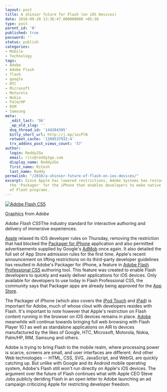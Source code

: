 ```yaml
---
layout: post
title: A shinier future for Flash (on iOS Devices)
date: 2010-09-20 13:36:47.000000000 +05:30
type: post
parent_id: '0'
published: true
password: ''
status: publish
categories:
- Mobile
- Technology
tags:
- Adobe
- Adobe Flash
- flash
- google
- HTC
- Microsoft
- Motorola
- Nokia
- Palm/HP
- RIM
- Samsung
meta:
  _edit_last: '56'
  _wp_old_slug: ''
  dsq_thread_id: '144284395'
  bitly_short_url: http://j.mp/iecPlN
  retweet_cache: '1309537932:4'
  trx_addons_post_views_count: '57'
author:
  login: Reddy2Go
  email: ritz@reddy2go.com
  display_name: Reddy2Go
  first_name: Ritesh
  last_name: Reddy
permalink: "/2010/a-shinier-future-of-flash-on-ios-devices/"
excerpt: Since Apple has lowered restrictions, Adobe Systems has restarted work on
  the 'Packager' for the iPhone that enables developers to make native iOS apps out
  of Flash programs.
---
```

<div class="figure"><a href="http://www.adobe.com/products/flash/"><img src="{{ site.baseurl }}/assets/2010/09/adobe-flash-cs5.jpg" alt="Adobe Flash CS5" /></a>
<p class="credit"><abbr class="type" title="Graphics">Graphics</abbr> from <cite>Adobe</cite></p>
<p class="caption"><em class="title">Adobe Flash CS5</em>The industry standard for interactive authoring and delivery of immersive experiences.</p>
</div>
<p><!--more--></p>
<p><a href="http://www.apple.com/">Apple</a> relaxed its iOS developer rules on Thursday, removing the restriction that had blocked the <a href="http://labs.adobe.com/technologies/packagerforiphone/">Packager for iPhone</a> application and also permitted advertisements supplied by Google's <a href="http://www.admob.com/">AdMob</a> once again. It also detailed the full set of App Store admission rules for the first time. Apple's recent announcement on lifting restrictions on its third-party developer guidelines has resulted in Adobe's Packager for iPhone, a feature in <a href="http://www.adobe.com/products/flash/">Adobe Flash Professional CS5</a> authoring tool. This feature was created to enable Flash developers to quickly and easily deliver applications for iOS devices. Only available for developers to use today in Flash Professional CS5, the community says that Packager apps are already being approved for the <a href="http://www.apple.com/iphone/apps-for-iphone">App Store</a>. </p>
<p>The Packager of iPhone (which also covers the <a href="http://www.apple.com/ipodtouch/">iPod Touch</a> and <a href="http://">iPad</a>) is important for Adobe, much of whose clout with developers resides with Flash. It's important to note however that Apple's restriction on Flash content running in the browser on iOS devices remains in place. <a href="http://www.adobe.com/">Adobe</a> meanwhile will continue towards bringing full web browsing with Flash Player 10.1 as well as standalone applications on AIR to devices manufactured by the likes of Google, HTC, Microsoft, Motorola, Nokia, Palm/HP, RIM, Samsung and others.</p>
<p>Adobe is trying to bring Flash to the mobile realm, where processing power is scarce, screens are small, and user interfaces are different. And other Web technologies -- HTML, CSS, SVG, JavaScript, and WebGL are quickly catching up. But unlike with Google and its Android mobile operating system, Adobe's Flash still won't run directly on Apple's iOS devices. The argument over the future of Flash continues what with Apple CEO Steve Jobs publicly deriding Flash in an open letter to Adobe launching an ad campaign criticizing Apple for restricting developer freedom.</p>
